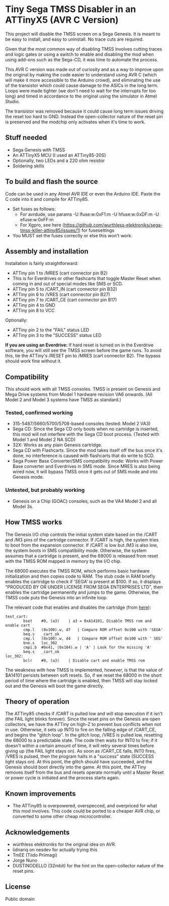 # Tiny Sega TMSS Disabler in an ATTinyX5 (AVR C Version)

This project will disable the TMSS screen on a Sega Genesis. It is meant to be easy to install, and easy to uninstall. No trace cuts are required.

Given that the most common way of disabling TMSS involves cutting traces and logic gates or using a switch to enable and disabling the mod when using add-ons such as the Sega-CD, it was time to automate the process.

This AVR C version was made out of curiosity and as a way to improve upon the original by making the code easier to understand using AVR C (which will make it more accessible to the Arduino crowd), and eliminating the use of the transistor which could cause damage to the ASICs in the long term.
Loops were made tighter (we don't need to wait for the interrupts for too long) and timed in accordance to the original using the simulator in Atmel Studio.

The transistor was removed because it could cause long term issues driving the reset too hard to GND. Instead the open-collector nature of the reset pin is preserved and the modchip only activates when it's time to work. 

## Stuff needed
* Sega Genesis with TMSS
* An ATTinyX5 MCU (I used an ATTiny85-20S)
* Optionally, two LEDs and a 220 ohm resistor
* Soldering skills

## To build and flash the source
 Code can be used in any Atmel AVR IDE or even the Arduino IDE. Paste the C code into it and compile for ATTiny85.
* Set fuses as follows:
  * For avrdude, use params -U lfuse:w:0xF1:m -U hfuse:w:0xDF:m -U efuse:w:0xFF:m
  * For Xgpro, see here (https://github.com/wurthless-elektroniks/sega-tmss-killer-attiny85/issues/1) for fusesettings 
* You MUST set the fuses correctly or else this won't work.

## Assembly and installation

Installation is fairly straightforward:
* ATTiny pin 1 to /MRES (cart connector pin B2)
* This is for Everdrives or other flashcarts that toggle Master Reset when coming in and out of special modes like SMS or SCD.
* ATTiny pin 5 to /CART_IN (cart connector pin B32)
* ATTiny pin 6 to /VRES (cart connector pin B27) 
* ATTiny pin 7 to /CART_CE (cart connector pin B17)
* ATTiny pin 4 to GND
* ATTiny pin 8 to VCC

Optionally:
* ATTiny pin 2 to the "FAIL" status LED
* ATTiny pin 3 to the "SUCCESS" status LED

**If you are using an Everdrive:** If hard reset is turned on in the Everdrive software, you will still see the TMSS screen before the game runs.
To avoid this, tie the ATTiny's /RESET pin to /MRES (cart connector B2). The bypass should work fine without it.

## Compatibility

This should work with all TMSS consoles. TMSS is present on Genesis and Mega Drive systems from Model 1 hardware revision VA6 onwards. (All Model 2 and Model 3 systems have TMSS as standard.)

### Tested, confirmed working

* 315-5487/5660/5700/5708-based consoles (tested: Model 2 VA3)
* Sega CD: Since the Sega CD only boots when no cartridge is inserted, this mod will not interfere with the Sega CD boot process. (Tested with Model 1 and Model 2 NA SCD)
* 32X: Works as any plain Genesis cartridge.
* Sega CD with Flashcarts. Since the mod takes itself off the bus once it's done, no interference is caused with flashcarts that do write to SCD.
* Sega Power Base Converter/SMS compatibility mode: Works with Power Base converter and Everdrives in SMS mode. Since MRES is also being wired now, it will bypass TMSS once it gets out of SMS mode and into Genesis mode.
  
### Untested, but probably working
* Genesis on a Chip (GOAC) consoles, such as the VA4 Model 2 and all Model 3s.
  
## How TMSS works

The Genesis I/O chip controls the initial system state based on the /CART and /M3 pins of the cartridge connector. If /CART is high, the system tries to boot from the expansion connector. If /CART is low but /M3 is also low, the system boots in SMS compatibility mode. Otherwise, the system assumes that a cartridge is present, and the 68000 is released from reset with the TMSS ROM mapped in memory by the I/O chip.

The 68000 executes the TMSS ROM, which performs basic hardware initialization and then copies code to RAM. The stub code in RAM briefly enables the cartridge to check if 'SEGA' is present at $100. If so, it displays "PRODUCED BY OR UNDER LICENSE FROM SEGA ENTERPRISES LTD", then enables the cartridge permanently and jumps to the game. Otherwise, the TMSS code puts the Genesis into an infinite loop.

The relevant code that enables and disables the cartridge (from [here](https://wiki.megadrive.org/index.php?title=TMSS)):

    test_cart:
    		bset	#0, (a3)	| a3 = 0xA14101, Disable TMSS rom and enable cart
    		cmp.l	(0x100).w, d7	| Compare ROM offset 0x100 with	'SEGA'
    		beq.s	_cart_ok
    		cmp.l	(0x100).w, d4	| Compare ROM offset 0x100 with	' SEG'
    		bne.s	loc_302
    		cmpi.b	#0x41, (0x104).w | 'A' | Look for the missing 'A'
    		beq.s	_cart_ok
    loc_302:
    		bclr	#0, (a3)	| Disable cart and enable TMSS rom

The weakness with how TMSS is implemented, however, is that the value of $A14101 persists between soft resets. So, if we reset the 68000 in the short period of time where the cartridge is enabled, then  TMSS will stay locked out and the Genesis will boot the game directly.

## Theory of operation

The ATTiny85 checks if /CART is pulled low and will stop execution if it isn't (the FAIL light blinks forever).
Since the reset pins on the Genesis are open collectors, we have the ATTiny on high-Z to prevent bus conflicts when not in use.
Otherwise, it sets up INT0 to fire on the falling edge of /CART_CE, and begins the "glitch loop". In the glitch loop, /VRES is pulled low, resetting the 68000 to a predictable state. The code then waits for INT0 to fire; if it doesn't within a certain amount of time, it will retry several times before giving up (the FAIL light stays on).
As soon as /CART_CE falls, INT0 fires, /VRES is pulsed, then the program halts in a "success" state (SUCCESS light stays on). At this point, the glitch should have succeeded, and the Genesis should boot directly into the game.
At this point, the ATTiny removes itself from the bus and resets operate normally until a Master Reset or power cycle is initiated and the process starts again. 

## Known improvements
* The ATTiny85 is overpowered, overspecced, and overpriced for what this mod involves. This code could be ported to a cheaper AVR chip, or converted to some other cheap microcontroller.

## Acknowledgements
* würthless elektroniks for the original idea on AVR.
* lidnariq on nesdev for actually trying this
* TmEE (Tiido Priimagi)
* Jorge Nuno
* DUSTINODELLO (32mbit) for the hint on the open-collector nature of the reset pins.

## License
Public domain
